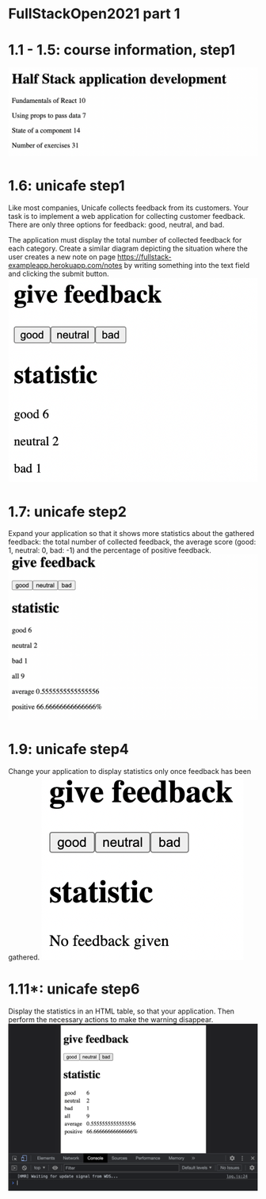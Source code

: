 # FullStackOpen2021 part 1
# 1.1 - 1.5: course information, step1
![GitHub Logo](https://raw.githubusercontent.com/6hanel/fullstackopen/main/part1/1.5%20courseinfo/Screenshot%202021-10-20%20at%203.06.22%20PM.png)

# 1.6: unicafe step1
Like most companies, Unicafe collects feedback from its customers. Your task is to implement a web application for collecting customer feedback. There are only three options for feedback: good, neutral, and bad.

The application must display the total number of collected feedback for each category. Create a similar diagram depicting the situation where the user creates a new note on page https://fullstack-exampleapp.herokuapp.com/notes by writing something into the text field and clicking the submit button.
![GitHub Logo](https://raw.githubusercontent.com/6hanel/fullstackopen/main/part1/1.6%20unicafe/Screenshot%202021-10-20%20at%203.05.52%20PM.png)

# 1.7: unicafe step2
Expand your application so that it shows more statistics about the gathered feedback: the total number of collected feedback, the average score (good: 1, neutral: 0, bad: -1) and the percentage of positive feedback.
![GitHub Logo](https://raw.githubusercontent.com/6hanel/fullstackopen/main/part1/1.8%20unicafe/Screenshot%202021-10-20%20at%203.04.33%20PM.png)

# 1.9: unicafe step4
Change your application to display statistics only once feedback has been gathered.
![GitHub Logo](https://raw.githubusercontent.com/6hanel/fullstackopen/main/part1/1.9%20unicafe/Screenshot%202021-10-23%20at%203.20.51%20PM.png)

# 1.11*: unicafe step6
Display the statistics in an HTML table, so that your application. Then perform the necessary actions to make the warning disappear.
![GitHub Logo](https://raw.githubusercontent.com/6hanel/fullstackopen/main/part1/1.11%20unicafe/Screenshot%202021-10-20%20at%203.03.35%20PM.png)
